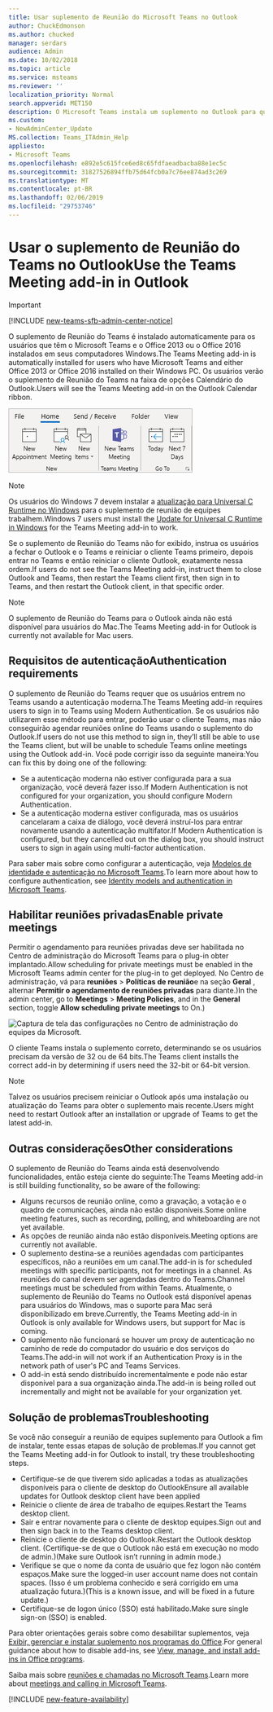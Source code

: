 ```yaml
---
title: Usar suplemento de Reunião do Microsoft Teams no Outlook
author: ChuckEdmonson
ms.author: chucked
manager: serdars
audience: Admin
ms.date: 10/02/2018
ms.topic: article
ms.service: msteams
ms.reviewer: ''
localization_priority: Normal
search.appverid: MET150
description: O Microsoft Teams instala um suplemento no Outlook para que os usuários possam agendar uma reunião do Teams pelo Outlook.
ms.custom:
- NewAdminCenter_Update
MS.collection: Teams_ITAdmin_Help
appliesto:
- Microsoft Teams
ms.openlocfilehash: e892e5c615fce6ed8c65fdfaeadbacba88e1ec5c
ms.sourcegitcommit: 31827526894ffb75d64fcb0a7c76ee874ad3c269
ms.translationtype: MT
ms.contentlocale: pt-BR
ms.lasthandoff: 02/06/2019
ms.locfileid: "29753746"
---
```

<a name="use-the-teams-meeting-add-in-in-outlook"></a><span data-ttu-id="68ba3-103">Usar o suplemento de Reunião do Teams no Outlook</span><span class="sxs-lookup"><span data-stu-id="68ba3-103">Use the Teams Meeting add-in in Outlook</span></span>
=======================================
> [!IMPORTANT]
> [!INCLUDE [new-teams-sfb-admin-center-notice](includes/new-teams-sfb-admin-center-notice.md)]

<span data-ttu-id="68ba3-104">O suplemento de Reunião do Teams é instalado automaticamente para os usuários que têm o Microsoft Teams e o Office 2013 ou o Office 2016 instalados em seus computadores Windows.</span><span class="sxs-lookup"><span data-stu-id="68ba3-104">The Teams Meeting add-in is automatically installed for users who have Microsoft Teams and either Office 2013 or Office 2016 installed on their Windows PC.</span></span> <span data-ttu-id="68ba3-105">Os usuários verão o suplemento de Reunião do Teams na faixa de opções Calendário do Outlook.</span><span class="sxs-lookup"><span data-stu-id="68ba3-105">Users will see the Teams Meeting add-in on the Outlook Calendar ribbon.</span></span> 

![Captura de tela do suplemento do Teams na faixa de opções do Outlook.](media/Teams-add-in-for-Outlook.png)

> [!NOTE]
> <span data-ttu-id="68ba3-107">Os usuários do Windows 7 devem instalar a [atualização para Universal C Runtime no Windows](https://support.microsoft.com/help/2999226/update-for-universal-c-runtime-in-windows) para o suplemento de reunião de equipes trabalhem.</span><span class="sxs-lookup"><span data-stu-id="68ba3-107">Windows 7 users must install the [Update for Universal C Runtime in Windows](https://support.microsoft.com/help/2999226/update-for-universal-c-runtime-in-windows) for the Teams Meeting add-in to work.</span></span>

<span data-ttu-id="68ba3-108">Se o suplemento de Reunião do Teams não for exibido, instrua os usuários a fechar o Outlook e o Teams e reiniciar o cliente Teams primeiro, depois entrar no Teams e então reiniciar o cliente Outlook, exatamente nessa ordem.</span><span class="sxs-lookup"><span data-stu-id="68ba3-108">If users do not see the Teams Meeting add-in, instruct them to close Outlook and Teams, then restart the Teams client first, then sign in to Teams, and then restart the Outlook client, in that specific order.</span></span>

> [!NOTE]
> <span data-ttu-id="68ba3-109">O suplemento de Reunião do Teams para o Outlook ainda não está disponível para usuários do Mac.</span><span class="sxs-lookup"><span data-stu-id="68ba3-109">The Teams Meeting add-in for Outlook is currently not available for Mac users.</span></span>

## <a name="authentication-requirements"></a><span data-ttu-id="68ba3-110">Requisitos de autenticação</span><span class="sxs-lookup"><span data-stu-id="68ba3-110">Authentication requirements</span></span>

<span data-ttu-id="68ba3-111">O suplemento de Reunião do Teams requer que os usuários entrem no Teams usando a autenticação moderna.</span><span class="sxs-lookup"><span data-stu-id="68ba3-111">The Teams Meeting add-in requires users to sign in to Teams using Modern Authentication.</span></span> <span data-ttu-id="68ba3-112">Se os usuários não utilizarem esse método para entrar, poderão usar o cliente Teams, mas não conseguirão agendar reuniões online do Teams usando o suplemento do Outlook.</span><span class="sxs-lookup"><span data-stu-id="68ba3-112">If users do not use this method to sign in, they’ll still be able to use the Teams client, but will be unable to schedule Teams online meetings using the Outlook add-in.</span></span> <span data-ttu-id="68ba3-113">Você pode corrigir isso da seguinte maneira:</span><span class="sxs-lookup"><span data-stu-id="68ba3-113">You can fix this by doing one of the following:</span></span>

- <span data-ttu-id="68ba3-114">Se a autenticação moderna não estiver configurada para a sua organização, você deverá fazer isso.</span><span class="sxs-lookup"><span data-stu-id="68ba3-114">If Modern Authentication is not configured for your organization, you should configure Modern Authentication.</span></span>
- <span data-ttu-id="68ba3-115">Se a autenticação moderna estiver configurada, mas os usuários cancelaram a caixa de diálogo, você deverá instruí-los para entrar novamente usando a autenticação multifator.</span><span class="sxs-lookup"><span data-stu-id="68ba3-115">If Modern Authentication is configured, but they cancelled out on the dialog box, you should instruct users to sign in again using multi-factor authentication.</span></span>

<span data-ttu-id="68ba3-116">Para saber mais sobre como configurar a autenticação, veja [Modelos de identidade e autenticação no Microsoft Teams](identify-models-authentication.md).</span><span class="sxs-lookup"><span data-stu-id="68ba3-116">To learn more about how to configure authentication, see [Identity models and authentication in Microsoft Teams](identify-models-authentication.md).</span></span>

## <a name="enable-private-meetings"></a><span data-ttu-id="68ba3-117">Habilitar reuniões privadas</span><span class="sxs-lookup"><span data-stu-id="68ba3-117">Enable private meetings</span></span>

<span data-ttu-id="68ba3-118">Permitir o agendamento para reuniões privadas deve ser habilitada no Centro de administração do Microsoft Teams para o plug-in obter implantado.</span><span class="sxs-lookup"><span data-stu-id="68ba3-118">Allow scheduling for private meetings must be enabled in the Microsoft Teams admin center for the plug-in to get deployed.</span></span> <span data-ttu-id="68ba3-119">No Centro de administração, vá para **reuniões** > **Políticas de reunião**e na seção **Geral** , alternar **Permitir o agendamento de reuniões privadas** para diante.)</span><span class="sxs-lookup"><span data-stu-id="68ba3-119">In the admin center, go to **Meetings** > **Meeting Policies**, and in the **General** section, toggle **Allow scheduling private meetings** to On.)</span></span>

![Captura de tela das configurações no Centro de administração do equipes da Microsoft.](media/teams-add-in-for-outlook-image1.png)

<span data-ttu-id="68ba3-121">O cliente Teams instala o suplemento correto, determinando se os usuários precisam da versão de 32 ou de 64 bits.</span><span class="sxs-lookup"><span data-stu-id="68ba3-121">The Teams client installs the correct add-in by determining if users need the 32-bit or 64-bit version.</span></span>

> [!NOTE]
> <span data-ttu-id="68ba3-122">Talvez os usuários precisem reiniciar o Outlook após uma instalação ou atualização do Teams para obter o suplemento mais recente.</span><span class="sxs-lookup"><span data-stu-id="68ba3-122">Users might need to restart Outlook after an installation or upgrade of Teams to get the latest add-in.</span></span>

## <a name="other-considerations"></a><span data-ttu-id="68ba3-123">Outras considerações</span><span class="sxs-lookup"><span data-stu-id="68ba3-123">Other considerations</span></span>

<span data-ttu-id="68ba3-124">O suplemento de Reunião do Teams ainda está desenvolvendo funcionalidades, então esteja ciente do seguinte:</span><span class="sxs-lookup"><span data-stu-id="68ba3-124">The Teams Meeting add-in is still building functionality, so be aware of the following:</span></span>
- <span data-ttu-id="68ba3-125">Alguns recursos de reunião online, como a gravação, a votação e o quadro de comunicações, ainda não estão disponíveis.</span><span class="sxs-lookup"><span data-stu-id="68ba3-125">Some online meeting features, such as recording, polling, and whiteboarding are not yet available.</span></span>
- <span data-ttu-id="68ba3-126">As opções de reunião ainda não estão disponíveis.</span><span class="sxs-lookup"><span data-stu-id="68ba3-126">Meeting options are currently not available.</span></span>
- <span data-ttu-id="68ba3-127">O suplemento destina-se a reuniões agendadas com participantes específicos, não a reuniões em um canal.</span><span class="sxs-lookup"><span data-stu-id="68ba3-127">The add-in is for scheduled meetings with specific participants, not for meetings in a channel.</span></span> <span data-ttu-id="68ba3-128">As reuniões do canal devem ser agendadas dentro do Teams.</span><span class="sxs-lookup"><span data-stu-id="68ba3-128">Channel meetings must be scheduled from within Teams.</span></span> <span data-ttu-id="68ba3-129">Atualmente, o suplemento de Reunião do Teams no Outlook está disponível apenas para usuários do Windows, mas o suporte para Mac será disponibilizado em breve.</span><span class="sxs-lookup"><span data-stu-id="68ba3-129">Currently, the Teams Meeting add-in in Outlook is only available for Windows users, but support for Mac is coming.</span></span>
- <span data-ttu-id="68ba3-130">O suplemento não funcionará se houver um proxy de autenticação no caminho de rede do computador do usuário e dos serviços do Teams.</span><span class="sxs-lookup"><span data-stu-id="68ba3-130">The add-in will not work if an Authentication Proxy is in the network path of user's PC and Teams Services.</span></span>
- <span data-ttu-id="68ba3-131">O add-in está sendo distribuído incrementalmente e pode não estar disponível para a sua organização ainda.</span><span class="sxs-lookup"><span data-stu-id="68ba3-131">The add-in is being rolled out incrementally and might not be available for your organization yet.</span></span>

## <a name="troubleshooting"></a><span data-ttu-id="68ba3-132">Solução de problemas</span><span class="sxs-lookup"><span data-stu-id="68ba3-132">Troubleshooting</span></span>

<span data-ttu-id="68ba3-133">Se você não conseguir a reunião de equipes suplemento para Outlook a fim de instalar, tente essas etapas de solução de problemas.</span><span class="sxs-lookup"><span data-stu-id="68ba3-133">If you cannot get the Teams Meeting add-in for Outlook to install, try these troubleshooting steps.</span></span>

- <span data-ttu-id="68ba3-134">Certifique-se de que tiverem sido aplicadas a todas as atualizações disponíveis para o cliente de desktop do Outlook</span><span class="sxs-lookup"><span data-stu-id="68ba3-134">Ensure all available updates for Outlook desktop client have been applied</span></span> 
- <span data-ttu-id="68ba3-135">Reinicie o cliente de área de trabalho de equipes.</span><span class="sxs-lookup"><span data-stu-id="68ba3-135">Restart the Teams desktop client.</span></span>
- <span data-ttu-id="68ba3-136">Sair e entrar novamente para o cliente de desktop equipes.</span><span class="sxs-lookup"><span data-stu-id="68ba3-136">Sign out and then sign back in to the Teams desktop client.</span></span>
- <span data-ttu-id="68ba3-137">Reinicie o cliente de desktop do Outlook.</span><span class="sxs-lookup"><span data-stu-id="68ba3-137">Restart the Outlook desktop client.</span></span> <span data-ttu-id="68ba3-138">(Certifique-se de que o Outlook não está em execução no modo de admin.)</span><span class="sxs-lookup"><span data-stu-id="68ba3-138">(Make sure Outlook isn’t running in admin mode.)</span></span>
- <span data-ttu-id="68ba3-139">Verifique se que o nome da conta de usuário que fez logon não contém espaços.</span><span class="sxs-lookup"><span data-stu-id="68ba3-139">Make sure the logged-in user account name does not contain spaces.</span></span> <span data-ttu-id="68ba3-140">(Isso é um problema conhecido e será corrigido em uma atualização futura.)</span><span class="sxs-lookup"><span data-stu-id="68ba3-140">(This is a known issue, and will be fixed in a future update.)</span></span>
- <span data-ttu-id="68ba3-141">Certifique-se de logon único (SSO) está habilitado.</span><span class="sxs-lookup"><span data-stu-id="68ba3-141">Make sure single sign-on (SSO) is enabled.</span></span>

<span data-ttu-id="68ba3-142">Para obter orientações gerais sobre como desabilitar suplementos, veja [Exibir, gerenciar e instalar suplemento nos programas do Office](https://support.office.com/article/View-manage-and-install-add-ins-in-Office-programs-16278816-1948-4028-91E5-76DCA5380F8D).</span><span class="sxs-lookup"><span data-stu-id="68ba3-142">For general guidance about how to disable add-ins, see [View, manage, and install add-ins in Office programs](https://support.office.com/article/View-manage-and-install-add-ins-in-Office-programs-16278816-1948-4028-91E5-76DCA5380F8D).</span></span>

<span data-ttu-id="68ba3-143">Saiba mais sobre [reuniões e chamadas no Microsoft Teams](https://support.office.com/article/Meetings-and-calls-d92432d5-dd0f-4d17-8f69-06096b6b48a8).</span><span class="sxs-lookup"><span data-stu-id="68ba3-143">Learn more about [meetings and calling in Microsoft Teams](https://support.office.com/article/Meetings-and-calls-d92432d5-dd0f-4d17-8f69-06096b6b48a8).</span></span>

[!INCLUDE [new-feature-availability](includes/new-feature-availability.md)]

